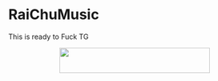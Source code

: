 # RaiChuMusic

This is ready to Fuck TG

<p align="center"><a href="https://heroku.com/deploy?template=https://github.com/AMANTYA1/null1"> <img src="https://img.shields.io/badge/Deploy%20To%20Heroku-blueviolet?style=for-the-badge&logo=heroku" width="300" height="50.75"/></a></p>
